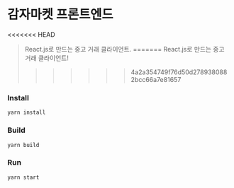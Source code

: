 # 감자마켓 프론트엔드

<<<<<<< HEAD
> React.js로 만드는 중고 거래 클라이언트.
=======
> React.js로 만드는 중고 거래 클라이언트!
>>>>>>> 4a2a354749f76d50d2789380882bcc66a7e81657

### Install

`yarn install`

### Build

`yarn build`

### Run

`yarn start`
